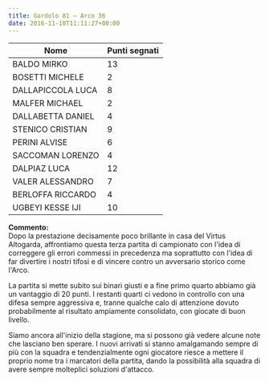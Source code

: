 ```yaml
---
title: Gardolo 81 – Arco 36
date: 2016-11-10T11:11:27+00:00
---
```


| **Nome** | **Punti segnati** |
| -------- | ----------------- |
| BALDO MIRKO | 13 |
| BOSETTI MICHELE | 2 |
| DALLAPICCOLA LUCA | 8 |
| MALFER MICHAEL | 2 |
| DALLABETTA DANIEL | 4 |
| STENICO CRISTIAN | 9 |
| PERINI ALVISE | 6 |
| SACCOMAN LORENZO | 4 |
| DALPIAZ LUCA | 12 |
| VALER ALESSANDRO | 7 |
| BERLOFFA RICCARDO | 4 |
| UGBEYI KESSE IJI | 10 |

**Commento:**  
Dopo la prestazione decisamente poco brillante in casa del Virtus Altogarda, affrontiamo questa terza partita di campionato con l'idea di correggere gli errori commessi in precedenza ma soprattutto con l'idea di far divertire i nostri tifosi e di vincere contro un avversario storico come l'Arco.

La partita si mette subito sui binari giusti e a fine primo quarto abbiamo già un vantaggio di 20 punti. I restanti quarti ci vedono in controllo con una difesa sempre aggressiva e, tranne qualche calo di attenzione dovuto probabilmente al risultato ampiamente consolidato, con giocate di buon livello.

Siamo ancora all'inizio della stagione, ma si possono già vedere alcune note che lasciano ben sperare. I nuovi arrivati si stanno amalgamando sempre di più con la squadra e tendenzialmente ogni giocatore riesce a mettere il proprio nome tra i marcatori della partita, dando la possibilità alla squadra di avere sempre molteplici soluzioni d'attacco.